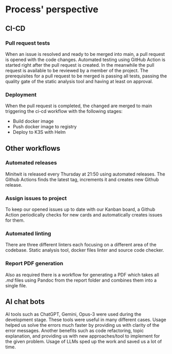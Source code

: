 # Process' perspective

## CI-CD

### Pull request tests
When an issue is resolved and ready to be merged into main, a pull request is opened with the code changes. Automated testing using GitHub Action is started right after the pull request is created. In the meanwhile the pull request is available to be reviewed by a member of the project. The prerequisites for a pull request to be merged is passing all tests, passing the quality gate of the static analysis tool and having at least on approval. 

### Deployment
When the pull request is completed, the changed are merged to main triggering the ci-cd workflow with the following stages:

- Build docker image
- Push docker image to registry
- Deploy to K3S with Helm  

## Other workflows

### Automated releases
Minitwit is released  every Thursday at 21:50 using automated releases. The Github Actions finds the latest tag, increments it and creates new Github release. 

### Assign issues to project
To keep our opened issues up to date with our Kanban board, a Github Action periodically checks for new cards and automatically creates issues for them.

### Automated linting
There are three different linters each focusing on a different area of the codebase. Static analysis tool, docker files linter and source code checker. 

### Report PDF generation
Also as required there is a workflow for generating a PDF which takes all *.md* files using Pandoc from the report folder and combines them into a single file. 

## AI chat bots
AI tools such as ChatGPT, Gemini, Opus-3 were used during the development stage. These tools were useful in many different cases. Usage helped us solve the errors much faster by providing us with clarity of the error messages. Another benefits such as code refactoring, topic explanation, and providing us with new approaches/tool to implement for the given problem. Usage of LLMs sped up the work and saved us a lot of time.  